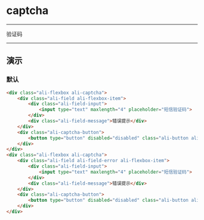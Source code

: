 # captcha

---

验证码

---

## 演示

### 默认

````html
<div class="ali-flexbox ali-captcha">
    <div class="ali-field ali-flexbox-item">
        <div class="ali-field-input">
            <input type="text" maxlength="4" placeholder="短信验证码">
        </div>
        <div class="ali-field-message">错误提示</div>
    </div>
    <div class="ali-captcha-button">
        <button type="button" disabled="disabled" class="ali-button ali-button-disabled">重获验证码</button>
    </div>
</div>
<div class="ali-flexbox ali-captcha">
    <div class="ali-field ali-field-error ali-flexbox-item">
        <div class="ali-field-input">
            <input type="text" maxlength="4" placeholder="短信验证码">
        </div>
        <div class="ali-field-message">错误提示</div>
    </div>
    <div class="ali-captcha-button">
        <button type="button" disabled="disabled" class="ali-button ali-button-disabled">重获验证码</button>
    </div>
</div>
````

<script type="text/javascript">
window.addEventListener('load', function () {
    var interval = 500, begin = Date.now(), img = new Image(), timer = setTimeout(handler, interval);
    window.removeEventListener('load', arguments.callee);
    img.addEventListener('load', handler, false);
    img.src = 'https://i.alipayobjects.com/e/201305/Q9jNoeIir.gif?t=' + begin;

    function handler() {
        clearTimeout(timer);
        img.removeEventListener('load', handler);
        //响应在500ms以内算高速网络 高清（HD）标清（SD）
        document.body.className = (document.body.className + (Date.now() - begin < interval ? ' ali-hd' : ' ali-sd')).trim();
    }
}, false);
</script>
